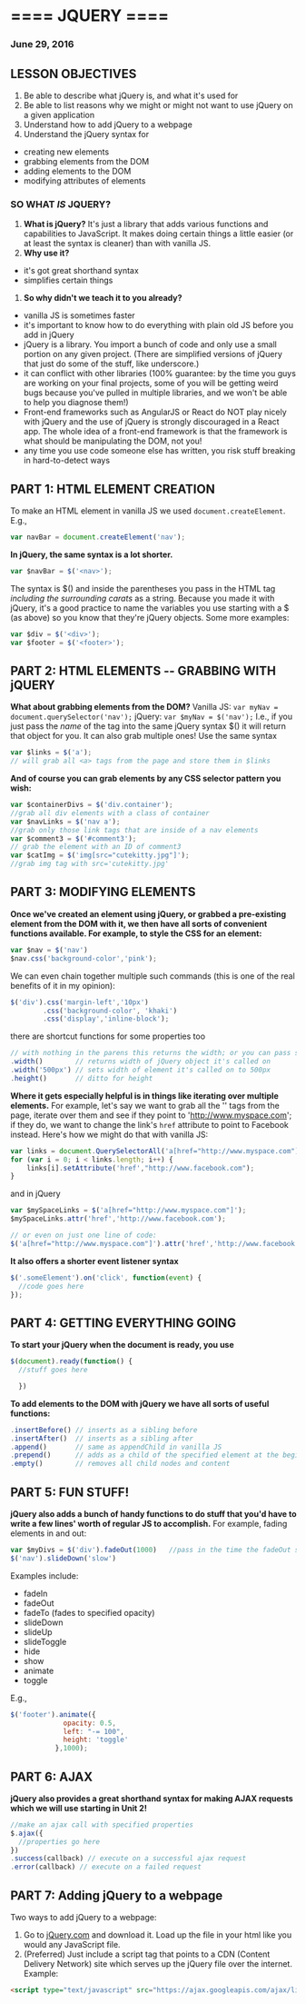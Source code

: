# ==== JQUERY ====
### June 29, 2016

## LESSON OBJECTIVES
1. Be able to describe what jQuery is, and what it's used for
1. Be able to list reasons why we might or might not want to use jQuery on a given application
1. Understand how to add jQuery to a webpage
1. Understand the jQuery syntax for
  * creating new elements
  * grabbing elements from the DOM
  * adding elements to the DOM
  * modifying attributes of elements

### SO WHAT *IS* JQUERY?  
1. **What is jQuery?** It's just a library that adds various functions and capabilities to JavaScript. It makes doing certain things a little easier (or at least the syntax is cleaner) than with vanilla JS.
1. **Why use it?**
  - it's got great shorthand syntax
  - simplifies certain things
1. **So why didn't we teach it to you already?**
  - vanilla JS is sometimes faster
  - it's important to know how to do everything with plain old JS before you add in jQuery
  - jQuery is a library. You import a bunch of code and only use a small portion on any given project. (There are simplified versions of jQuery that just do some of the stuff, like underscore.)
  - it can conflict with other libraries (100% guarantee: by the time you guys are working on your final projects, some of you will be getting weird bugs because you've pulled in multiple libraries, and we won't be able to help you diagnose them!)
  - Front-end frameworks such as AngularJS or React do NOT play nicely with jQuery and the use of jQuery is strongly discouraged in a React app. The whole idea of a front-end framework is that the framework is what should be manipulating the DOM, not you!
  - any time you use code someone else has written, you risk stuff breaking in hard-to-detect ways

## PART 1: HTML ELEMENT CREATION

To make an HTML element in vanilla JS we used `document.createElement`. E.g.,
```js
var navBar = document.createElement('nav');
```

**In jQuery, the same syntax is a lot shorter.**
```js
var $navBar = $('<nav>');
```
The syntax is $() and inside the parentheses you pass in the HTML tag *including the surrounding carats* as a string. Because you made it with jQuery, it's a good practice to name the variables you use starting with a $ (as above) so you know that they're jQuery objects. Some more examples:

```js
var $div = $('<div>');
var $footer = $('<footer>');
```




## PART 2: HTML ELEMENTS -- GRABBING WITH jQUERY

**What about grabbing elements from the DOM?**
Vanilla JS: `var myNav = document.querySelector('nav');`
jQuery: `var $myNav = $('nav');`
I.e., if you just pass the *name* of the tag into the same jQuery syntax $() it will return that object for you.
It can also grab multiple ones! Use the same syntax
```js
var $links = $('a');
// will grab all <a> tags from the page and store them in $links
```

**And of course you can grab elements by any CSS selector pattern you wish:**
```js
var $containerDivs = $('div.container');
//grab all div elements with a class of container
var $navLinks = $('nav a');
//grab only those link tags that are inside of a nav elements
var $comment3 = $('#comment3');
// grab the element with an ID of comment3
var $catImg = $('img[src="cutekitty.jpg"]');
//grab img tag with src='cutekitty.jpg'
```


## PART 3: MODIFYING ELEMENTS

**Once we've created an element using jQuery, or grabbed a pre-existing element from the DOM with it, we then have all sorts of convenient functions available. For example, to style the CSS for an element:**
```js
var $nav = $('nav')
$nav.css('background-color','pink');
```
We can even chain together multiple such commands (this is one of the real benefits of it in my opinion):
```js
$('div').css('margin-left','10px')
        .css('background-color', 'khaki')
        .css('display','inline-block');
```

there are shortcut functions for some properties too
```js
// with nothing in the parens this returns the width; or you can pass something in
.width()        // returns width of jQuery object it's called on
.width('500px') // sets width of element it's called on to 500px
.height()       // ditto for height
```

**Where it gets especially helpful is in things like iterating over multiple elements.** For example, let's say we want to grab all the '<a>' tags from the page, iterate over them and see if they point to 'http://www.myspace.com'; if they do, we want to change the link's `href` attribute to point to Facebook instead. Here's how we might do that with vanilla JS:
```js
var links = document.QuerySelectorAll('a[href="http://www.myspace.com"]');
for (var i = 0; i < links.length; i++) {
    links[i].setAttribute('href',"http://www.facebook.com");
}
```

and in jQuery
```js
var $mySpaceLinks = $('a[href="http://www.myspace.com"]');
$mySpaceLinks.attr('href','http://www.facebook.com');

// or even on just one line of code:
$('a[href="http://www.myspace.com"]').attr('href','http://www.facebook.com');
```

**It also offers a shorter event listener syntax**
```js
$('.someElement').on('click', function(event) {
  //code goes here
});
```
## PART 4: GETTING EVERYTHING GOING
**To start your jQuery when the document is ready, you use**
```js
$(document).ready(function() {
  //stuff goes here

  })
```

**To add elements to the DOM with jQuery we have all sorts of useful functions:**
```js
.insertBefore() // inserts as a sibling before
.insertAfter()  // inserts as a sibling after
.append()       // same as appendChild in vanilla JS
.prepend()      // adds as a child of the specified element at the beginning
.empty()        // removes all child nodes and content
```

## PART 5: FUN STUFF!

**jQuery also adds a bunch of handy functions to do stuff that you'd have to write a few lines' worth of regular JS to accomplish.** For example, fading elements in and out:

```js
var $myDivs = $('div').fadeOut(1000)   //pass in the time the fadeOut should take in milliseconds
$('nav').slideDown('slow')             
```

Examples include:
* fadeIn
* fadeOut
* fadeTo (fades to specified opacity)
* slideDown
* slideUp
* slideToggle
* hide
* show
* animate
* toggle

E.g.,
```js
$('footer').animate({
             opacity: 0.5,
             left: "-= 100",
             height: 'toggle'
           },1000);
```

## PART 6: AJAX

**jQuery also provides a great shorthand syntax for making AJAX requests which we will use starting in Unit 2!**

```js
//make an ajax call with specified properties
$.ajax({
  //properties go here
})
.success(callback) // execute on a successful ajax request
.error(callback) // execute on a failed request

```

## PART 7: Adding jQuery to a webpage

Two ways to add jQuery to a webpage:

1. Go to [jQuery.com](http://www.jquery.com) and download it. Load up the file in your html like you would any JavaScript file.
2. (Preferred) Just include a script tag that points to a CDN (Content Delivery Network) site which serves up the jQuery file over the internet. Example:

```html
<script type="text/javascript" src="https://ajax.googleapis.com/ajax/libs/jquery/2.2.0/jquery.min.js"></script>
```
